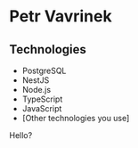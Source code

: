 # Petr Vavrinek

## Technologies

- PostgreSQL
- NestJS
- Node.js
- TypeScript
- JavaScript
- [Other technologies you use]


Hello?
